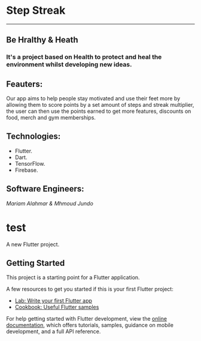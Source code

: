 # Step Streak
***
## Be Hralthy & Heath
### It's a project based on Health to protect and heal the environment whilst developing new ideas.


## Feauters:
Our app aims to help people stay motivated and use their feet more by allowing them to score points by a set amount of steps and streak multiplier, the user can then use the points earned to get more features, discounts on food, merch and gym memberships.

## Technologies:
- Flutter.
- Dart.
- TensorFlow.
- Firebase.

## Software Engineers:
 *Mariam Alahmar & Mhmoud Jundo*



# test

A new Flutter project.

## Getting Started

This project is a starting point for a Flutter application.

A few resources to get you started if this is your first Flutter project:

- [Lab: Write your first Flutter app](https://docs.flutter.dev/get-started/codelab)
- [Cookbook: Useful Flutter samples](https://docs.flutter.dev/cookbook)

For help getting started with Flutter development, view the
[online documentation](https://docs.flutter.dev/), which offers tutorials,
samples, guidance on mobile development, and a full API reference.
